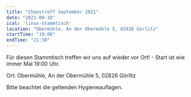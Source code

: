 ```yaml
---
title: "Chaostreff September 2021"
date: "2021-09-10"
ical: 'linux-stammtisch'
location: "Obermühle, An der Obermühle 5, 02826 Görlitz"
startTime: "19:00"
endTime: "21:30"
---
```


Für diesen Stammtisch treffen wir uns auf wieder vor Ort! - Start ist wie immer Mal 19:00 Uhr. 

Ort: Obermühle, An der Obermühle 5, 02826 Görlitz

Bitte beachtet die geltenden Hygieneauflagen.
